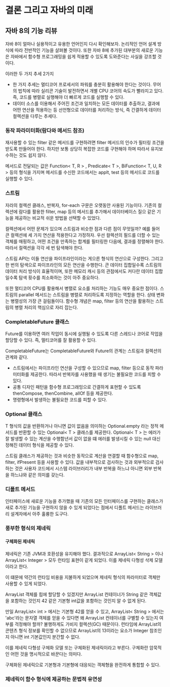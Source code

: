 <h1>결론 그리고 자바의 미래</h1>

<h2>자바 8의 기능 리뷰</h2>
자바 8이 얼마나 실용적이고 유용한 언어인지 다시 확인해보자.
논리적인 언어 설계 방식에 따라 전반적인 기능을 살펴볼 것이다.
또한 자바 8에 추가된 대부분의 새로운 기능은 자바에서 함수형 프로그래밍을 쉽게 적용할 수 있도록 도와준다는 사실을 강조할 것이다.

이러한 두 가지 추세 2가지
- 한 가지 추세는 멀티코어 프로세서의 파워를 충분히 활용해야 한다는 것이다. 무어의 법칙에 따라 실리콘 기술이 발전하면서 개별 CPU 코어의 속도가 빨라지고 있다.
즉, 코드를 병렬로 실행해야 더 빠르게 코드를 실행할 수 있다.
- 데이터 소스를 이용해서 주어진 조건과 일치하는 모든 데이터를 추출하고, 결과에 어떤 연산을 적용하는 등 선언형으로 데이터를 처리하는 방식, 즉 간결하게 데이터 컬렉션을 다루는 추세다.

<h3>동작 파라미터화(람다와 메서드 참조)</h3>
재사용할 수 있는 filter 같은 메서드를 구현하려면 filter 메서드의 인수가 필터링 조건을 받도록 만들어야 한다.
하지만 보통 상당히 복잡한 코드를 구현해야 하며 따라서 유지보수하는 것도 쉽지 않다.

메서드로 전달되는 값은 Function< T, R > , Predicate< T >, BiFunction< T, U, R > 등의 형식을 가지며 메서드를 수신한 코드에서는 applt, test 등의 메서드로 코드를 실행할 수 있다.

<h3>스트림</h3>
자라의 컬렉션 클래스, 반복자, for-each 구문은 오랫동안 사용된 기능이다.
기존의 컬렉션에 람다를 활용한 filter, map 등의 메서드를 추가해서 데이터베이스 질으 같은 기능을 제공하는 비교적 쉬운 방법을 선택할 수 있었다.

컬렉션에서 어떤 문제가 있으며 스트림과 비슷한 점과 다른 점이 무엇일까?
예를 들어 큰 컬렉션에 세 가지 연산을 적용한다고 가정하자.
우선 컬렉션의 필드를 더할 수 있는 객체를 매핑하고, 어떤 조건을 만족하는 합계를 필터링한 다음에, 결과를 정렬해야 한다.
따라서 컬렉션을 각각 세 번 탐색해야 한다.

스트림 API는 이들 연산을 파이프라인이라는 게으른 형식의 연산으로 구성한다.
그리고 한 번의 탐색으로 파이프라인의 모든 연산을 수행한다. 큰 데이터 집합일수록 스트림의 데이터 처리 방식이 효율적이며, 또한 메모리 캐시 등의 관점에서도 커다란 데이터 집합일수록
탐색 횟수를 최소화하는 것이 아주 중요하다.

또한 멀티코어 CPU를 활용해서 병렬로 요소를 처리하는 기능도 매우 중요한 점이다.
스트림의 parallel 메서드는 스트림을 병렬로 처리하도록 지정하는 역할을 한다.
상태 변화는 병렬성의 가장 큰 걸림돌이다.
함수형 개념은 map, filter 등의 연산을 활용하는 스트림의 병렬 처리의 핵심으로 자리 잡는다.

<h3>CompletableFuture 클래스</h3>
Future를 이용하면 여러 작업이 동시에 실행될 수 있도록 다른 스레드나 코어로 작업을 할당할 수 있다.
즉, 멀티코어를 잘 활용할 수 있다.

CompletableFuture는 CompletableFuture와 Future의 관계는 스트림과 컬렉션의 관계와 같다.

- 스트림에서는 파이프라인 연산을 구성할 수 있으므로 map, filter 등으로 동작 파라미터화를 제공한다. 따라서 반복자를 사용했을 때 생기는 불필요한 코드를 피할 수 있다.
- 공통 디자인 패턴을 함수형 프로그래밍으로 간결하게 표현할 수 있도록 thenCompose, thenCombine, allOf 등을 제공한다.
- 명령형에서 발생하는 불필요한 코드를 피할 수 있다.

<h3>Optional 클래스</h3>
T 형식의 값을 반환하거나 아니면 값이 없음을 의미하는 Optional.empty 라는 정적 메서드를 반환할 수 있는 Optional< T > 클래스를 제공한다.
Optional< T > 는 에러가 잘 발생할 수 있는 계산을 수행함년서 값이 없을 떄 에러를 발생시킬 수 있는 null 대신 정해진 데이터 형식을 제공할 수 있다.

스트림 클래스가 제공하는 것과 비슷한 동작으로 계산을 연결할 때 함수형으로 map, filter, ifPresent 등을 사용할 수 있다.
값을 내부적으로 검사하는 것과 외부적으로 검사하는 것은 사용자 코드에서 시스템 라이브러리가 내부 반복을 하느냐 아니면 외부 반복을 하느냐와 같은 의미를 갖는다.

<h3>디폴트 메서드</h3>
인터페이스에 새로운 기능을 추가했을 때 기존의 모든 인터페이스를 구현하는 클래스가 새로 추가된 기능을 구현하지 않을 수 있게 되었다는 점에서
디폴트 메서드는 라이브러리 설계자에서 아주 훌륭한 도구다.

<h3>풍부한 형식의 제네릭</h3>

<h4>구체화된 제네릭</h4>
제네릭은 기존 JVM과 호환성을 유지해야 했다.
결과적으로 ArrayList< String > 이나 ArrayList< Integer > 모두 런타임 표현이 같게 되었다.
이를 제네릭 다형성 삭제 모델이라고 한다.

이 떄문에 약간의 런타임 비용을 지불하게 되었으며 제네릭 형식의 파라미터로 객체만 사용할 수 있게 되었다.

ArrayList 객체를 힙에 할당할 수 있겠지만 ArrayList 컨테이너가 String 같은 객체값을 포함하는 것인지 42 같은 기본형 int값을 포함하는 것인지 알 수 없게 된다.

만일 ArrayList< int > 에서는 기본형 42를 얻을 수 있고, ArrayList< String > 에서는 'abc'라는 문자열 객체를 얻을 수 있다면 왜 ArrayList 컨테이너를 구별할 수 있는지 여부를 걱정해야 
할까? 불행하게도 가비지 컬렉션(GC) 때문이다.
런타임에 ArrayList의 콘텐츠 형식 정보를 확인할 수 없으므로 ArrayList의 13이라는 요소가 Integer 참조인지 아니면 int 기본값인지 분간할 수 없다.

이를 제네릭 다형성 구체화 모델 또는 구체화된 제네릭이라고 부른다.
구체화란 암묵적인 어떤 것을 명시적으로 바꾼다는 의미다.

구체화된 제네릭으로 기본형과 기본형에 대응되는 객체형을 완전하게 통합할 수 있다.

<h3>제네릭이 함수 형식에 제공하는 문법적 유연성</h3>





